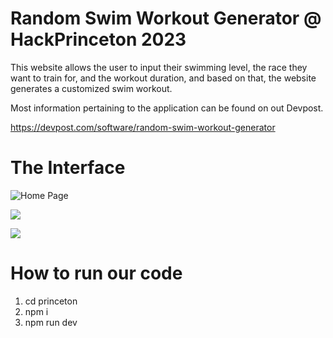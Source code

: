 # Random Swim Workout Generator @ HackPrinceton 2023
This website allows the user to input their swimming level, the race they want to train for, and the workout duration, and based on that, the website generates a customized swim workout.

Most information pertaining to the application can be found on out Devpost.

https://devpost.com/software/random-swim-workout-generator

# The Interface

<img 
src='https://d112y698adiu2z.cloudfront.net/photos/production/software_photos/002/437/557/datas/gallery.jpg' title='Home Page' width='' alt='Home Page' />

<img 
src='https://d112y698adiu2z.cloudfront.net/photos/production/software_photos/002/437/568/datas/gallery.jpg'  />

<img 
src='https://github.com/mattlabarca10/Random-Swim-Workout-Generator/assets/104881180/65b0a78b-1f48-4eba-93ab-9ad4168543de'
 />


# How to run our code
1. cd princeton
2. npm i
3. npm run dev
